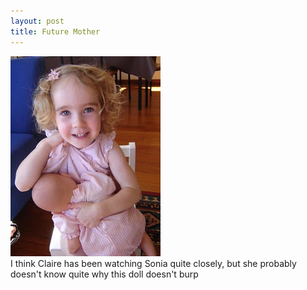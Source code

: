```yaml
---
layout: post
title: Future Mother
---
```

<div class="media">
    <img src="/images/content/DSC01180.jpg" alt="photo"/>
    <div class="media-body">
        I think Claire has been watching Sonia quite closely, but she
        probably doesn't know quite why this doll doesn't burp
    </div>
</div>
